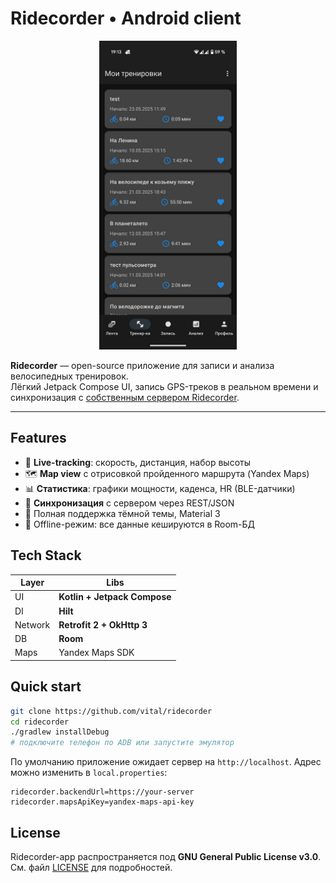 
# Ridecorder • Android client

<p align="center">
  <img src="docs/screenshot_dashboard.png" width="220" alt="Dashboard" />
</p>

**Ridecorder** — open-source приложение для записи и анализа велосипедных тренировок.  
Лёгкий Jetpack Compose UI, запись GPS-треков в реальном времени и синхронизация с [собственным сервером Ridecorder](https://github.com/vitalto/ridecorder-api).

---

## Features
* 📍 **Live-tracking**: скорость, дистанция, набор высоты  
* 🗺️ **Map view** с отрисовкой пройденного маршрута (Yandex Maps)  
* 📊 **Статистика**: графики мощности, каденса, HR (BLE-датчики)  
* 🔄 **Синхронизация** с сервером через REST/JSON  
* 🌚 Полная поддержка тёмной темы, Material 3  
* 🔌 Offline-режим: все данные кешируются в Room-БД

## Tech Stack

| Layer | Libs |
|-------|------|
| UI | **Kotlin + Jetpack Compose** |
| DI | **Hilt** |
| Network | **Retrofit 2 + OkHttp 3** |
| DB | **Room** |
| Maps | Yandex Maps SDK |

## Quick start

```bash
git clone https://github.com/vital/ridecorder
cd ridecorder
./gradlew installDebug
# подключите телефон по ADB или запустите эмулятор
````

По умолчанию приложение ожидает сервер на `http://localhost`.
Адрес можно изменить в `local.properties`:

```
ridecorder.backendUrl=https://your-server
ridecorder.mapsApiKey=yandex-maps-api-key
```

## License

Ridecorder-app распространяется под **GNU General Public License v3.0**.
См. файл [LICENSE](./LICENSE) для подробностей.
